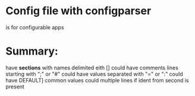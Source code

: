 # Config file with configparser
is for configurable apps

# Summary:
have **sections**  with names delimited eith []
could have comments lines starting with ";" or "#"
could have values separated with "=" or ":"
could have DEFAULT] common values
could multiple lines if ident from second is present

